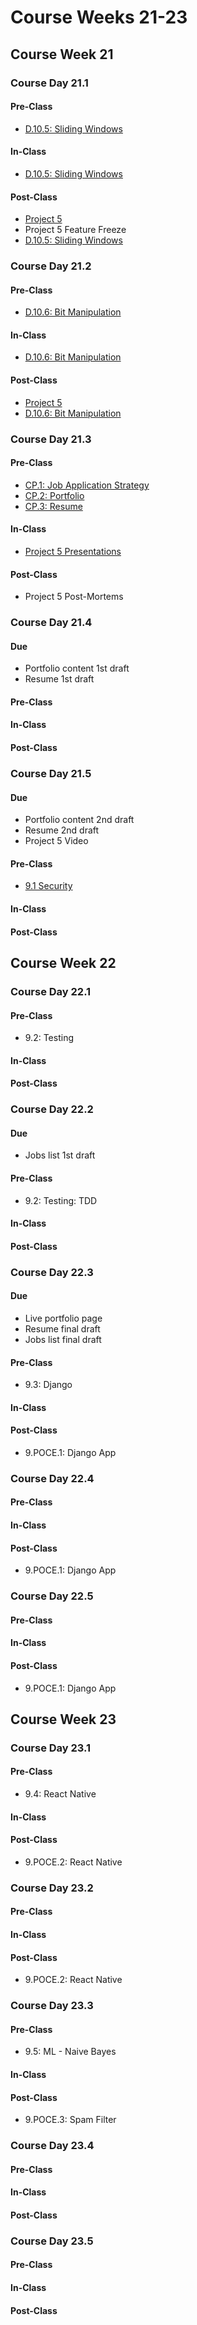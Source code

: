 # Course Weeks 21-23

## Course Week 21

### Course Day 21.1

#### Pre-Class

- [D.10.5: Sliding Windows](../../data-structures-and-algorithms/d.10-common-patterns/d.10.5-sliding-windows.md)

#### In-Class

- [D.10.5: Sliding Windows](../../data-structures-and-algorithms/d.10-common-patterns/d.10.5-sliding-windows.md)

#### Post-Class

- [Project 5](../../projects/project-5-group-react-app.md)
- Project 5 Feature Freeze
- [D.10.5: Sliding Windows](../../data-structures-and-algorithms/d.10-common-patterns/d.10.5-sliding-windows.md)

### Course Day 21.2

#### Pre-Class

- [D.10.6: Bit Manipulation](../../data-structures-and-algorithms/d.10-common-patterns/d.10.6-bit-manipulation.md)

#### In-Class

- [D.10.6: Bit Manipulation](../../data-structures-and-algorithms/d.10-common-patterns/d.10.6-bit-manipulation.md)

#### Post-Class

- [Project 5](../../projects/project-5-group-react-app.md)
- [D.10.6: Bit Manipulation](../../data-structures-and-algorithms/d.10-common-patterns/d.10.6-bit-manipulation.md)

### Course Day 21.3

#### Pre-Class

- [CP.1: Job Application Strategy](../../career-prep/cp.1-job-application-strategy.md)
- [CP.2: Portfolio](../../career-prep/cp.2-portfolio.md)
- [CP.3: Resume](../../career-prep/cp.3-resume.md)

#### In-Class

- [Project 5 Presentations](../../course-logistics/course-methodology.md#project-presentations)

#### Post-Class

- Project 5 Post-Mortems

### Course Day 21.4

#### Due

- Portfolio content 1st draft
- Resume 1st draft

#### Pre-Class

#### In-Class

#### Post-Class

### Course Day 21.5

#### Due

- Portfolio content 2nd draft
- Resume 2nd draft
- Project 5 Video

#### Pre-Class

- [9.1 Security](../../9-advanced-topics/9.1-security/)

#### In-Class

#### Post-Class

## Course Week 22

### Course Day 22.1

#### Pre-Class

- 9.2: Testing

#### In-Class

#### Post-Class

### Course Day 22.2

#### Due

- Jobs list 1st draft

#### Pre-Class

- 9.2: Testing: TDD

#### In-Class

#### Post-Class

### Course Day 22.3

#### Due

- Live portfolio page
- Resume final draft
- Jobs list final draft

#### Pre-Class

- 9.3: Django

#### In-Class

#### Post-Class

- 9.POCE.1: Django App

### Course Day 22.4

#### Pre-Class

#### In-Class

#### Post-Class

- 9.POCE.1: Django App

### Course Day 22.5

#### Pre-Class

#### In-Class

#### Post-Class

- 9.POCE.1: Django App

## Course Week 23

### Course Day 23.1

#### Pre-Class

- 9.4: React Native

#### In-Class

#### Post-Class

- 9.POCE.2: React Native

### Course Day 23.2

#### Pre-Class

#### In-Class

#### Post-Class

- 9.POCE.2: React Native

### Course Day 23.3

#### Pre-Class

- 9.5: ML - Naive Bayes

#### In-Class

#### Post-Class

- 9.POCE.3: Spam Filter

### Course Day 23.4

#### Pre-Class

#### In-Class

#### Post-Class

### Course Day 23.5

#### Pre-Class

#### In-Class

#### Post-Class
